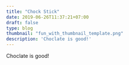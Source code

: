 ```yaml
---
title: "Chock Stick"
date: 2019-06-26T11:37:21+07:00
draft: false
type: blog
thumbnail: "fun_with_thumbnail_template.png"
description: 'Choclate is good!'
---
```


Choclate is good!